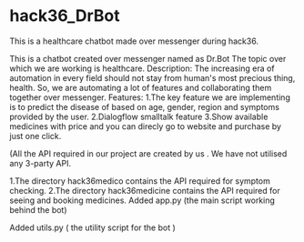 # hack36_DrBot
This is a healthcare chatbot made over messenger during hack36.

This is a chatbot created over messenger named as Dr.Bot The topic over which we are working is healthcare. Description: The increasing era of automation in every field should not stay from human's most precious thing, health. So, we are automating a lot of features and collaborating them together over messenger. Features: 1.The key feature we are implementing is to predict the disease of based on age, gender, region and symptoms provided by the user. 2.Dialogflow smalltalk feature 3.Show available medicines with price and you can direcly go to website and purchase by just one click.

(All the API required in our project are created by us . We have not utilised any 3-party API.

1.The directory hack36medico contains the API required for symptom checking.
2.The directory hack36medicine contains the API required for seeing and booking medicines.
Added app.py (the main script working behind the bot)

Added utils.py ( the utility script for the bot )
